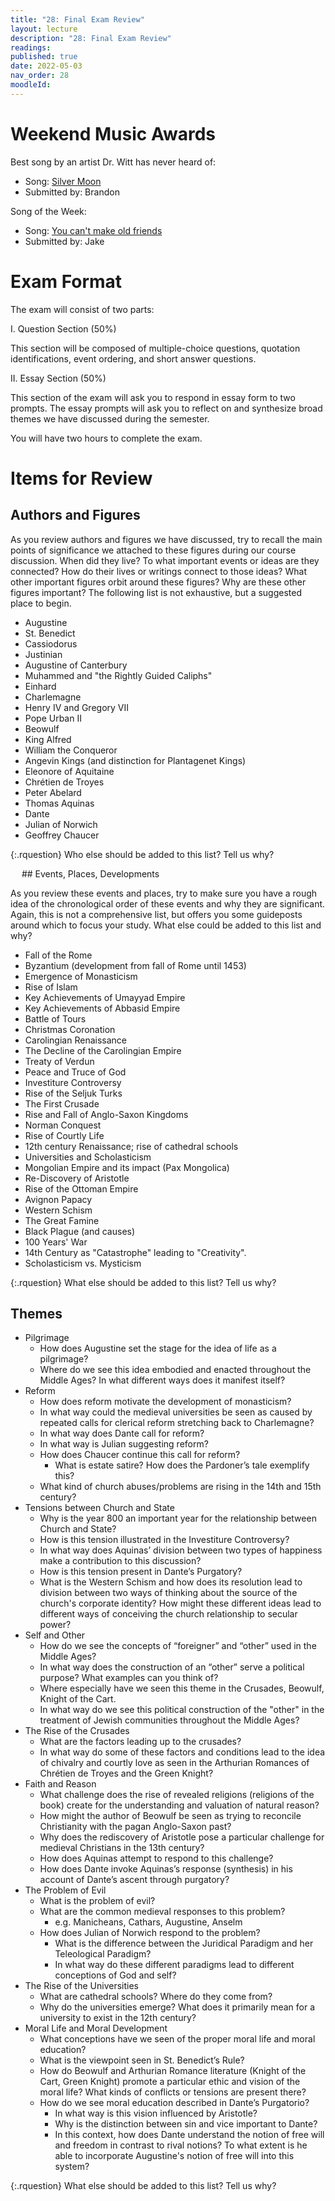 ```yaml
---
title: "28: Final Exam Review"
layout: lecture
description: "28: Final Exam Review"
readings: 
published: true
date: 2022-05-03
nav_order: 28
moodleId: 
---
```



# Weekend Music Awards

Best song by an artist Dr. Witt has never heard of:
* Song: [Silver Moon](https://open.spotify.com/track/5fm1kAOmwnlXStu270Mv84?si=26a8ab3bcc074218)
* Submitted by: Brandon

Song of the Week:
* Song: [You can't make old friends](https://open.spotify.com/track/48Xp0fGOluD1NJmHOeYFg5?si=0c1ffdd18da546be)
* Submitted by: Jake


# Exam Format

The exam will consist of two parts:

I. Question Section (50%)

This section will be composed of multiple-choice questions, quotation identifications, event ordering, and short answer questions. 

II. Essay Section (50%) 

This section of the exam will ask you to respond in essay form to two prompts. The essay prompts will ask you to reflect on and synthesize broad themes we have discussed during the semester. 

You will have two hours to complete the exam.

# Items for Review

## Authors and Figures

As you review authors and figures we have discussed, try to recall the main points of significance we attached to these figures during our course discussion. When did they live? To what important events or ideas are they connected? How do their lives or writings connect to those ideas? What other important figures orbit around these figures? Why are these other figures important? The following list is not exhaustive, but a suggested place to begin.    
 
* Augustine
* St. Benedict
* Cassiodorus
* Justinian
* Augustine of Canterbury
* Muhammed and "the Rightly Guided Caliphs"
* Einhard
* Charlemagne
* Henry IV and Gregory VII
* Pope Urban II
* Beowulf
* King Alfred
* William the Conqueror
* Angevin Kings (and distinction for Plantagenet Kings)
* Eleonore of Aquitaine
* Chrétien de Troyes
* Peter Abelard
* Thomas Aquinas
* Dante
* Julian of Norwich
* Geoffrey Chaucer
 
<div class="discussion" markdown="1">

{:.rquestion}
Who else should be added to this list? Tell us why?

</div>
 
## Events, Places, Developments

As you review these events and places, try to make sure you have a rough idea of the chronological order of these events and why they are significant. Again, this is not a comprehensive list, but offers you some guideposts around which to focus your study. What else could be added to this list and why? 

 
* Fall of the Rome
* Byzantium (development from fall of Rome until 1453)
* Emergence of Monasticism
* Rise of Islam
* Key Achievements of Umayyad Empire
* Key Achievements of Abbasid Empire 
* Battle of Tours
* Christmas Coronation
* Carolingian Renaissance
* The Decline of the Carolingian Empire
* Treaty of Verdun
* Peace and Truce of God
* Investiture Controversy 
* Rise of the Seljuk Turks
* The First Crusade
* Rise and Fall of Anglo-Saxon Kingdoms
* Norman Conquest
* Rise of Courtly Life
* 12th century Renaissance; rise of cathedral schools
* Universities and Scholasticism
* Mongolian Empire and its impact (Pax Mongolica)
* Re-Discovery of Aristotle
* Rise of the Ottoman Empire
* Avignon Papacy
* Western Schism
* The Great Famine
* Black Plague (and causes)
* 100 Years' War
* 14th Century as "Catastrophe" leading to "Creativity".
* Scholasticism vs. Mysticism

<div class="discussion" markdown="1">
{:.rquestion}
What else should be added to this list? Tell us why?
</div>

## Themes

* Pilgrimage
  * How does Augustine set the stage for the idea of life as a pilgrimage?
  * Where do we see this idea embodied and enacted throughout the Middle Ages? In what different ways does it manifest itself?
* Reform
  * How does reform motivate the development of monasticism?
  * In what way could the medieval universities be seen as caused by repeated calls for clerical reform stretching back to Charlemagne?
  * In what way does Dante call for reform?
  * In what way is Julian suggesting reform?
  * How does Chaucer continue this call for reform?
    * What is estate satire? How does the Pardoner’s tale exemplify this?
  * What kind of church abuses/problems are rising in the 14th and 15th century?
* Tensions between Church and State
  * Why is the year 800 an important year for the relationship between Church and State?
  * How is this tension illustrated in the Investiture Controversy?
  * In what way does Aquinas’ division between two types of happiness make a contribution to this discussion?
  * How is this tension present in Dante’s Purgatory?
  * What is the Western Schism and how does its resolution lead to division between two ways of thinking about the source of the church's corporate identity? How might these different ideas lead to different ways of conceiving the church relationship to secular power?
* Self and Other
  * How do we see the concepts of “foreigner” and “other” used in the Middle Ages?
  * In what way does the construction of an “other” serve a political purpose? What examples can you think of?
  * Where especially have we seen this theme in the Crusades, Beowulf, Knight of the Cart.
  * In what way do we see this political construction of the "other" in the treatment of Jewish communities throughout the Middle Ages?
* The Rise of the Crusades
  * What are the factors leading up to the crusades?
  * In what way do some of these factors and conditions lead to the idea of chivalry and courtly love as seen in the Arthurian Romances of Chrétien de Troyes and the Green Knight?
* Faith and Reason
  * What challenge does the rise of revealed religions (religions of the book) create for the understanding and valuation of natural reason?
  * How might the author of Beowulf be seen as trying to reconcile Christianity with the pagan Anglo-Saxon past?
  * Why does the rediscovery of Aristotle pose a particular challenge for medieval Christians in the 13th century?
  * How does Aquinas attempt to respond to this challenge?
  * How does Dante invoke Aquinas’s response (synthesis) in his account of Dante’s ascent through purgatory?
* The Problem of Evil
  * What is the problem of evil?
  * What are the common medieval responses to this problem?
    * e.g. Manicheans, Cathars, Augustine, Anselm
  * How does Julian of Norwich respond to the problem?
    * What is the difference between the Juridical Paradigm and her Teleological Paradigm?
    * In what way do these different paradigms lead to different conceptions of God and self?
* The Rise of the Universities
  * What are cathedral schools? Where do they come from?
  * Why do the universities emerge? What does it primarily mean for a university to exist in the 12th century?
* Moral Life and Moral Development
  * What conceptions have we seen of the proper moral life and moral education?
  * What is the viewpoint seen in St. Benedict’s Rule?
  * How do Beowulf and Arthurian Romance literature (Knight of the Cart, Green Knight) promote a particular ethic and vision of the moral life? What kinds of conflicts or tensions are present there?
  * How do we see moral education described in Dante’s Purgatorio?
    * In what way is this vision influenced by Aristotle?
    * Why is the distinction between sin and vice important to Dante?
    * In this context, how does Dante understand the notion of free will and freedom in contrast to rival notions? To what extent is he able to incorporate Augustine's notion of free will into this system?

<div class="discussion" markdown="1">
{:.rquestion}
What else should be added to this list? Tell us why?
</div>